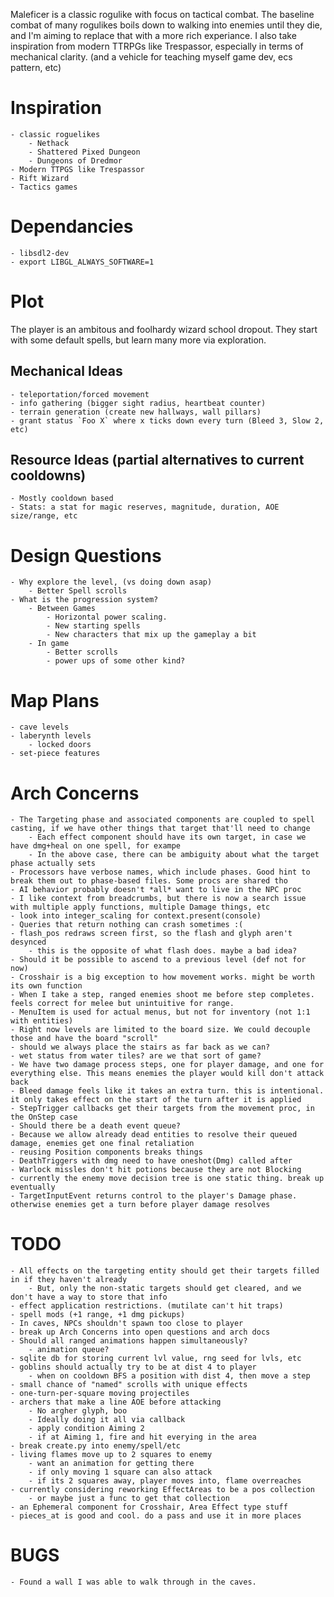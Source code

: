 
Maleficer is a classic rogulike with focus on tactical combat.
The baseline combat of many rogulikes boils down to walking into enemies until they die, and I'm aiming to replace that with a more rich experiance.
I also take inspiration from modern TTRPGs like Trespassor, especially in terms of mechanical clarity. 
(and a vehicle for teaching myself game dev, ecs pattern, etc)

# Inspiration
	- classic roguelikes
		- Nethack
		- Shattered Pixed Dungeon
		- Dungeons of Dredmor
	- Modern TTPGS like Trespassor
	- Rift Wizard
	- Tactics games

# Dependancies
	- libsdl2-dev
	- export LIBGL_ALWAYS_SOFTWARE=1

# Plot
The player is an ambitous and foolhardy wizard school dropout. They start with some default spells, but learn many more via exploration.

## Mechanical Ideas
	- teleportation/forced movement
	- info gathering (bigger sight radius, heartbeat counter)
	- terrain generation (create new hallways, wall pillars)
	- grant status `Foo X` where x ticks down every turn (Bleed 3, Slow 2, etc)


## Resource Ideas (partial alternatives to current cooldowns)
	- Mostly cooldown based
	- Stats: a stat for magic reserves, magnitude, duration, AOE size/range, etc

# Design Questions
	- Why explore the level, (vs doing down asap)
		- Better Spell scrolls
	- What is the progression system?
		- Between Games
			- Horizontal power scaling.
			- New starting spells
			- New characters that mix up the gameplay a bit
		- In game
			- Better scrolls
			- power ups of some other kind?

# Map Plans
	- cave levels
	- laberynth levels
		- locked doors
	- set-piece features

# Arch Concerns
	- The Targeting phase and associated components are coupled to spell casting, if we have other things that target that'll need to change
		- Each effect component should have its own target, in case we have dmg+heal on one spell, for exampe
		- In the above case, there can be ambiguity about what the target phase actually sets
	- Processors have verbose names, which include phases. Good hint to break them out to phase-based files. Some procs are shared tho
	- AI behavior probably doesn't *all* want to live in the NPC proc
	- I like context from breadcrumbs, but there is now a search issue with multiple apply functions, multiple Damage things, etc
	- look into integer_scaling for context.present(console)
	- Queries that return nothing can crash sometimes :(
	- flash_pos redraws screen first, so the flash and glyph aren't desynced
		- this is the opposite of what flash does. maybe a bad idea?
	- Should it be possible to ascend to a previous level (def not for now)
	- Crosshair is a big exception to how movement works. might be worth its own function
	- When I take a step, ranged enemies shoot me before step completes. feels correct for melee but unintuitive for range.
	- MenuItem is used for actual menus, but not for inventory (not 1:1 with entities)
	- Right now levels are limited to the board size. We could decouple those and have the board "scroll"
	- should we always place the stairs as far back as we can?
	- wet status from water tiles? are we that sort of game?
	- We have two damage process steps, one for player damage, and one for everything else. This means enemies the player would kill don't attack back
	- Bleed damage feels like it takes an extra turn. this is intentional. it only takes effect on the start of the turn after it is applied
	- StepTrigger callbacks get their targets from the movement proc, in the OnStep case
	- Should there be a death event queue?
	- Because we allow already dead entities to resolve their queued damage, enemies get one final retaliation
	- reusing Position components breaks things
	- DeathTriggers with dmg need to have oneshot(Dmg) called after
	- Warlock missles don't hit potions because they are not Blocking
	- currently the enemy move decision tree is one static thing. break up eventually
	- TargetInputEvent returns control to the player's Damage phase. otherwise enemies get a turn before player damage resolves
# TODO
	- All effects on the targeting entity should get their targets filled in if they haven't already
		- But, only the non-static targets should get cleared, and we don't have a way to store that info
	- effect application restrictions. (mutilate can't hit traps)
	- spell mods (+1 range, +1 dmg pickups)
	- In caves, NPCs shouldn't spawn too close to player
	- break up Arch Concerns into open questions and arch docs
	- Should all ranged animations happen simultaneously?
		- animation queue?
	- sqlite db for storing current lvl value, rng seed for lvls, etc
	- goblins should actually try to be at dist 4 to player
		- when on cooldown BFS a position with dist 4, then move a step
	- small chance of "named" scrolls with unique effects
	- one-turn-per-square moving projectiles
	- archers that make a line AOE before attacking
		- No argher glyph, boo
		- Ideally doing it all via callback
		- apply condition Aiming 2
		- if at Aiming 1, fire and hit everying in the area
	- break create.py into enemy/spell/etc
	- living flames move up to 2 squares to enemy
		- want an animation for getting there
		- if only moving 1 square can also attack
		- if its 2 squares away, player moves into, flame overreaches
	- currently considering reworking EffectAreas to be a pos collection
		- or maybe just a func to get that collection
	- an Ephemeral component for Crosshair, Area Effect type stuff
	- pieces_at is good and cool. do a pass and use it in more places
# BUGS
	- Found a wall I was able to walk through in the caves.
